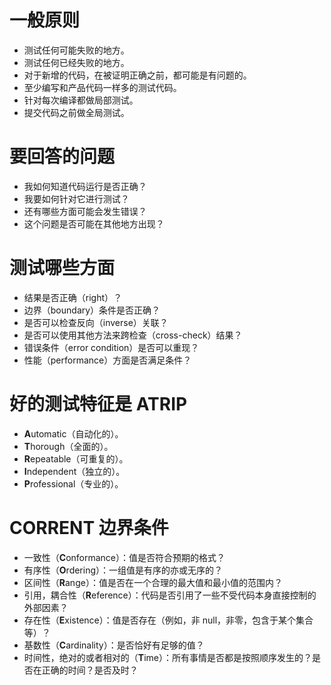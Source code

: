 # 一般原则

* 测试任何可能失败的地方。
* 测试任何已经失败的地方。
* 对于新增的代码，在被证明正确之前，都可能是有问题的。
* 至少编写和产品代码一样多的测试代码。
* 针对每次编译都做局部测试。
* 提交代码之前做全局测试。

# 要回答的问题

* 我如何知道代码运行是否正确？
* 我要如何针对它进行测试？
* 还有哪些方面可能会发生错误？
* 这个问题是否可能在其他地方出现？

# 测试哪些方面

* 结果是否正确（right）？
* 边界（boundary）条件是否正确？
* 是否可以检查反向（inverse）关联？
* 是否可以使用其他方法来跨检查（cross-check）结果？
* 错误条件（error condition）是否可以重现？
* 性能（performance）方面是否满足条件？

# 好的测试特征是 ATRIP

* **A**utomatic（自动化的）。
* **T**horough（全面的）。
* **R**epeatable（可重复的）。
* **I**ndependent（独立的）。
* **P**rofessional（专业的）。

# CORRENT 边界条件

* 一致性（**C**onformance）：值是否符合预期的格式？
* 有序性（**O**rdering）：一组值是有序的亦或无序的？
* 区间性（**R**ange）：值是否在一个合理的最大值和最小值的范围内？
* 引用，耦合性（**R**eference）：代码是否引用了一些不受代码本身直接控制的外部因素？
* 存在性（**E**xistence）：值是否存在（例如，非 null，非零，包含于某个集合等）？
* 基数性（**C**ardinality）：是否恰好有足够的值？
* 时间性，绝对的或者相对的（**T**ime）：所有事情是否都是按照顺序发生的？是否在正确的时间？是否及时？
